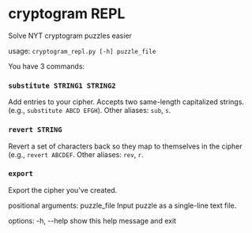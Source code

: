 # cryptogram REPL

Solve NYT cryptogram puzzles easier

usage: `cryptogram_repl.py [-h] puzzle_file`

You have 3 commands:

### `substitute STRING1 STRING2`
Add entries to your cipher. Accepts two same-length capitalized strings. (e.g., `substitute ABCD EFGH`).
Other aliases: `sub`, `s`.

### `revert STRING`
Revert a set of characters back so they map to themselves in the cipher (e.g., `revert ABCDEF`. 
Other aliases: `rev`, `r`.

### `export`

Export the cipher you've created.

positional arguments:
  puzzle_file  Input puzzle as a single-line text file.

options:
  -h, --help   show this help message and exit
